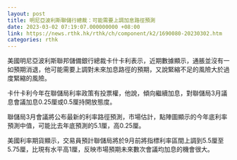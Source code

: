 ```yaml
---
layout: post
title: 明尼亞波利斯聯儲行總裁：可能需要上調加息路徑預測
date: 2023-03-02 07:19:07.000000000 +08:00
link: https://news.rthk.hk/rthk/ch/component/k2/1690080-20230302.htm
categories: rthk
---
```


美國明尼亞波利斯聯邦儲備銀行總裁卡什卡利表示，近期數據顯示，通脹並沒有一如預期消退，他可能需要上調對未來加息路徑的預期，又說緊縮不足的風險大於過度緊縮的風險。

卡什卡利今年在聯儲局利率政策有投票權，他說，傾向繼續加息，對聯儲局3月議息會議加息0.25厘或0.5厘持開放態度。

聯儲局3月會議將公布最新的利率路徑預測，市場估計，點陣圖顯示的今年底利率預測中值，可能比去年底預測的5.1厘，高0.25厘。

美國利率期貨顯示，交易員預計聯儲局將於9月前將指標利率區間上調到5.5厘至5.75厘，比現有水平高1厘，反映市場預期未來數次會議均加息的機會很大。
